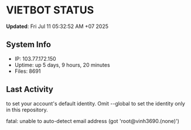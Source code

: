 # VIETBOT STATUS
**Updated**: Fri Jul 11 05:32:52 AM +07 2025

## System Info
- IP: 103.77.172.150
- Uptime: up 5 days, 9 hours, 20 minutes
- Files: 8691

## Last Activity

to set your account's default identity.
Omit --global to set the identity only in this repository.

fatal: unable to auto-detect email address (got 'root@vinh3690.(none)')
